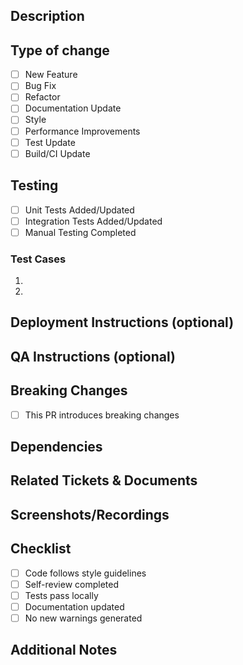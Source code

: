 ## Description
<!--A brief explanation of what was changed, why it was changed and how it was changed. -->

## Type of change
<!-- Mark relevant items with 'x' -->
- [ ] New Feature
- [ ] Bug Fix
- [ ] Refactor
- [ ] Documentation Update
- [ ] Style
- [ ] Performance Improvements
- [ ] Test Update
- [ ] Build/CI Update

## Testing
<!-- Describe how you tested these changes -->
- [ ] Unit Tests Added/Updated
- [ ] Integration Tests Added/Updated
- [ ] Manual Testing Completed
### Test Cases
<!-- List key test scenarios -->
1. 
2. 

## Deployment Instructions (optional)
<!-- Include instructions about any scripts that need to be run -->

## QA Instructions (optional)
<!-- Include any information that will help a reviewer with testing -->

## Breaking Changes
<!-- Mark with 'x' if applies -->
- [ ] This PR introduces breaking changes
<!-- If yes, describe the impact and migration path -->

## Dependencies
<!-- List any new dependencies or changes to existing ones -->

## Related Tickets & Documents
<!-- Include JIRA ticket references and their summary -->

## Screenshots/Recordings
<!-- If applicable, add screenshots or recordings -->

## Checklist
<!-- Mark completed items with 'x' -->
- [ ] Code follows style guidelines
- [ ] Self-review completed
- [ ] Tests pass locally
- [ ] Documentation updated
- [ ] No new warnings generated

## Additional Notes
<!-- Any other relevant information -->
